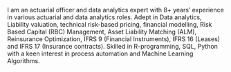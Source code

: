 I am an actuarial officer and data analytics expert with 8+ years’ experience in various actuarial and data analytics roles. Adept in Data analytics, Liability valuation, technical risk-based pricing, financial modelling, Risk Based Capital (RBC) Management, Asset Liability Matching (ALM), Reinsurance Optimization, IFRS 9 (Financial Instruments), IFRS 16 (Leases) and IFRS 17 (Insurance contracts). Skilled in R-programming, SQL, Python with a keen interest in process automation and Machine Learning Algorithms.
